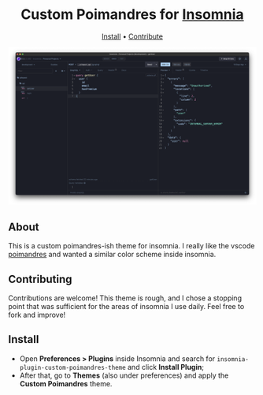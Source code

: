 <h1 align="center">
  Custom Poimandres for <a href="https://insomnia.rest">Insomnia</a>
  <br>
</h1>

<p align="center">
  <a href="#install">Install</a> •
  <a href="#contributing">Contribute</a>
</p>

![Theme Example](/assets/theme.png?raw=true "Theme Example")

## About

This is a custom poimandres-ish theme for insomnia. I really like the vscode [poimandres](https://github.com/drcmda/poimandres-theme) and wanted a similar color scheme inside insomnia.

## Contributing

Contributions are welcome! This theme is rough, and I chose a stopping point that was sufficient for the areas of insomnia I use daily. Feel free to fork and improve!

## Install

- Open **Preferences > Plugins** inside Insomnia and  search for `insomnia-plugin-custom-poimandres-theme` and click **Install Plugin**;
- After that, go to **Themes** (also under preferences) and apply the **Custom Poimandres** theme.
